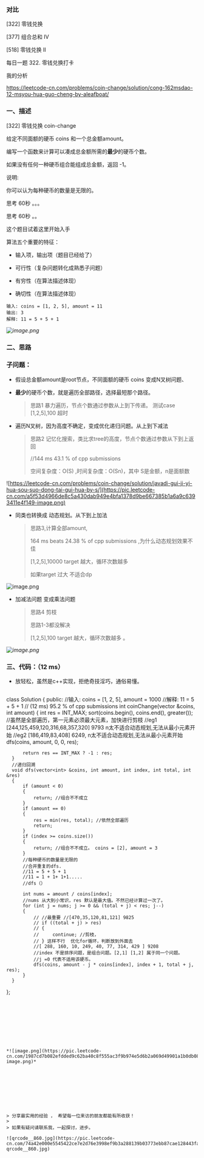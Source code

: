 

### 对比

[322] 零钱兑换

[377] 组合总和 Ⅳ

[518] 零钱兑换 II

每日一题 322. 零钱兑换打卡

我的分析

https://leetcode-cn.com/problems/coin-change/solution/cong-162msdao-12-msyou-hua-guo-cheng-by-aleafboat/

### 一、描述



 [322] 零钱兑换 coin-change



 给定不同面额的硬币 coins 和一个总金额amount。

 编写一个函数来计算可以凑成总金额所需的**最少**的硬币个数。

 如果没有任何一种硬币组合能组成总金额，返回 -1。

说明:

  你可以认为每种硬币的数量是无限的。



思考 60秒 。。。



思考 60秒 。。



 这个题目试着这里开始入手

算法五个重要的特征：

- 输入项，输出项（题目已经给了）

- 可行性（复杂问题转化成熟悉子问题）

- 有穷性（在算法描述体现）

- 确切性（在算法描述体现）

~~~shell
输入: coins = [1, 2, 5], amount = 11
输出: 3 
解释: 11 = 5 + 5 + 1
~~~

*![image.png](https://pic.leetcode-cn.com/2546228a1f1f2c1f1bab232c1208e7501f6ca22e02690c476969544d4021bb0f-image.png)*



### 二、思路



### 子问题：

- 假设总金额amount是root节点，不同面额的硬币 coins 变成N叉树问题、

- **最少**的硬币个数，就是遍历全部路径，选择最短那个路径。

  > 思路1 暴力遍历，节点个数通过参数从上到下传递。 测试case [1,2,5],100 超时

- 遍历N叉树，因为高度不确定，变成优化递归问题。从上到下减法

  > 思路2  记忆化搜索，类比求tree的高度，节点个数通过参数从下到上返回
  >
  > //144 ms 43.1 % of cpp submissions  
  >
  > 空间复杂度：O(S) ,时间复杂度：O(Sn)，其中 S是金额，n是面额数

![https://leetcode-cn.com/problems/coin-change/solution/javadi-gui-ji-yi-hua-sou-suo-dong-tai-gui-hua-by-s/](https://pic.leetcode-cn.com/a5f53d4966de8c5a430dab949e4bfa1378d9be667385b1a6a9c6393411e4f149-image.png)
- 同类也转换成 动态规划。从下到上加法

  > 思路3,计算全部amount,
  >
  > 164 ms beats 24.38 % of cpp submissions ,为什么动态规划效果不佳
  >
  > [1,2,5],10000 target 越大，循环次数越多
  >
  > 如果target 过大 不适合dp

![image.png](https://pic.leetcode-cn.com/6e37b4451237f9fd48b973a5620c7e91b461232d3105d5e67cd101168467b10b-image.png)

- 加减法问题 变成乘法问题

  >  思路4  剪枝
  >
  >  思路1-3都没解决
  >
  >  [1,2,5],100 target 越大，循环次数越多 。 
  >
  >  

*![image.png](https://pic.leetcode-cn.com/a08f8628f5cbf1535a8eb424e15cf1c58589bcd6d2ddc27193c70a51c4f68a53-image.png)*



### 三、代码：（12 ms）



- 放轻松，虽然是c++实现，拒绝奇技淫巧，通俗易懂。

  ~~~c++
class Solution
  {
public:
      //输入: coins = [1, 2, 5], amount = 1000
    //解释: 11 = 5 + 5 + 1
      // (12 ms)  95.2 % of cpp submissions
    int coinChange(vector<int> &coins, int amount)
      {
          int res = INT_MAX;
          sort(coins.begin(), coins.end(), greater<int>());
          //虽然是全部遍历，第一元素必须最大元素，加快进行剪枝
          //eg1  [244,125,459,120,316,68,357,320] 9793 n太不适合动态规划,无法从最小元素开始
          //eg2  [186,419,83,408] 6249, n太不适合动态规划,无法从最小元素开始
          dfs(coins, amount, 0, 0, res);
  
          return res == INT_MAX ? -1 : res;
      }
      //递归回溯
      void dfs(vector<int> &coins, int amount, int index, int total, int &res)
      {
          if (amount < 0)
          {
              return; //组合不不成立
          }
          if (amount == 0)
          {
              res = min(res, total); //依然全部遍历
              return;
          }
          if (index >= coins.size())
          {
              return; //组合不不成立。 coins = [2], amount = 3
          }
          //每种硬币的数量是无限的
          //合并重复的dfs.
          //11 = 5 + 5 + 1
          //11 = 1 + 1+ 1+1.....
          //dfs（）
  
          int nums = amount / coins[index];
          //nums 从大到小常识，res 默认是最大值。不然已经计算过一次了。
          for (int j = nums; j >= 0 && (total + j) < res; j--)
          {
              // //最重要 //[470,35,120,81,121] 9825
              // if ((total + j) > res)
              // {
              //     continue; //剪枝，
              // } 这样不行  优化for循环，判断放到外面去
              //[ 288, 160, 10, 249, 40, 77, 314, 429 ] 9208
              //index 不是排序问题，是组合问题。[2,1] [1,2] 属于同一个问题。
              //j =0 代表不适用该硬币。
              dfs(coins, amount - j * coins[index], index + 1, total + j, res);
          }
      }
  };
  ~~~
  
  
  
  
  
  
  
  
  
  *![image.png](https://pic.leetcode-cn.com/1987cd7b082efdded9c62ba40c8f555ac3f9b974e5d6b2a069d49901a1b0db08-image.png)*









> 分享最实用的经验 ， 希望每一位来访的朋友都能有所收获！ 
>
> 如果有疑问请联系我，一起探讨，进步。

![qrcode__860.jpg](https://pic.leetcode-cn.com/74a42e000e5545422ce7e2d76e3998ef9b3a288139b03773ebb87cae128443fa-qrcode__860.jpg)

